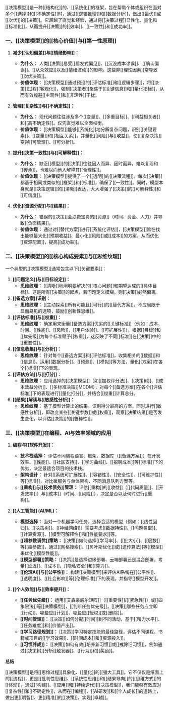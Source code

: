 [[决策模型]]是一种[[结构化]]的、[[系统化]]的框架，旨在帮助个体或组织在面对多个[[选择]]和[[不确定性]]时，通过[[逻辑推理]]和[[数据分析]]，做出[[最优]]或[[次优]]的[[决策]]。它超越了直觉和经验，通过将[[决策过程]]显性化、量化和[[标准化]]，从而提升[[决策]]的[[效率]]、[[一致性]]和[[成功率]]。

### 一、[[决策模型]]的[[核心价值]]与[[第一性原理]]

1.  **减少[[认知偏差]]与[[情绪影响]]：**
    *   **为什么：** 人类[[决策]]易受[[启发式偏见]]、[[沉没成本谬误]]、[[确认偏误]]、[[从众效应]]以及[[情绪波动]]的影响。这些非[[理性因素]]常导致[[次优决策]]。
    *   **价值体现：** [[决策模型]]通过预设的[[评估标准]]和[[逻辑步骤]]，将[[决策]]过程[[客观化]]，强制[[决策者]]聚焦于[[关键信息]]和[[量化指标]]，从而有效规避[[主观性]]和[[非理性]]干扰。

2.  **管理[[复杂性]]与[[不确定性]]：**
    *   **为什么：** 现代问题往往涉及多个[[变量]]、[[多重目标]]、[[利益相关者]]和[[高不确定性]]。仅凭直觉难以全面权衡。
    *   **价值体现：** [[决策模型]]能够[[系统化]]地分解复杂问题，识别[[关键要素]]、[[变量]]和[[相互关系]]，并量化[[风险]]与[[收益]]，使[[复杂决策]]变得[[可管理]]、[[可分析]]。

3.  **提升[[决策一致性]]与[[可解释性]]：**
    *   **为什么：** 缺乏[[模型]]的[[决策]]往往因人而异、因时而异，难以复现和[[传承]]，也难以向他人解释其[[合理性]]。
    *   **价值体现：** [[决策模型]]提供了一个[[透明]]的[[决策流程]]。每次[[决策]]都基于相同或类似的[[框架]]和[[标准]]，确保了[[一致性]]。同时，模型本身就是[[决策逻辑]]的[[清晰]]表达，大大增强了[[决策]]的[[可解释性]]和[[可信度]]。

4.  **优化[[资源分配]]与[[结果]]：**
    *   **为什么：** 错误的[[决策]]会浪费宝贵的[[资源]]（时间、资金、人力）并导致[[负面结果]]。
    *   **价值体现：** 通过对[[替代方案]]进行[[系统化评估]]，[[决策模型]]旨在找出能够最大化[[预期收益]]、最小化[[风险]]或[[成本]]的方案，从而优化[[资源配置]]，提高[[成功率]]。

### 二、[[决策模型]]的[[核心构成要素]]与[[思维纹理]]

一个典型的[[决策模型]]通常包含以下[[关键要素]]：

1.  **[[问题定义]]与[[目标设定]]：**
    *   **思维纹理：** [[清晰]]地阐明要解决的[[核心问题]]和期望达成的[[具体目标]]。这是所有[[决策]]的起点，若问题定义模糊，则[[决策]]必然偏离。
2.  **[[备选方案]]识别：**
    *   **思维纹理：** [[主动探索]]所有可能且[[可行]]的[[替代方案]]。不应局限于显而易见的选项，鼓励[[创新性思维]]。
3.  **[[评估标准]]与[[权重]]：**
    *   **思维纹理：** 确定用来衡量[[备选方案]]优劣的[[关键标准]]（例如：成本、时间、[[性能]]、[[风险]]、[[用户体验]]、[[可扩展性]]）。根据[[目标]]和[[优先级]]为每个标准赋予[[权重]]，这反映了不同[[标准]]在[[决策]]中的[[重要性]]。
4.  **[[信息收集]]与[[分析]]：**
    *   **思维纹理：** 针对每个[[备选方案]]和[[评估标准]]，收集相关的[[数据]]和[[信息]]。运用[[数据分析]]、[[预测]]、[[模拟]]等方法，量化[[方案]]在各个[[标准]]下的表现。
5.  **[[评估方法]]与[[打分]]：**
    *   **思维纹理：** 应用选择的[[决策模型]]（如[[加权评分法]]、[[决策树]]、[[成本效益分析]]、[[多标准决策]]MCDM），对每个[[备选方案]]在各个[[评估标准]]下的表现进行[[量化打分]]，并结合[[权重]]计算总分。
6.  **[[结果]]解读与[[敏感性分析]]：**
    *   **思维纹理：** 基于模型计算出的结果，识别得分最高的方案。同时进行[[敏感性分析]]，即改变某些[[关键参数]]或[[权重]]，观察[[决策结果]]是否发生变化，以评估[[决策]]的[[鲁棒性]]。

### 三、[[决策模型]]在编程、AI与效率领域的应用

1.  **编程与[[软件开发]]：**
    *   **技术栈选择：** 评估不同编程语言、框架、数据库（[[备选方案]]）在开发效率、[[性能]]、[[社区支持]]、[[学习曲线]]、[[招聘成本]]等[[标准]]下的优劣，决定最适合项目的技术栈。
    *   **架构设计：** 针对[[系统可扩展性]]、[[容错性]]、[[安全性]]、[[可维护性]]等[[标准]]，对比微服务与单体架构、不同消息队列方案等。
    *   **[[重构]]与[[技术债务]]管理：** 评估[[重构]]的[[收益]]（[[代码质量]]、[[开发效率]]）与[[成本]]（时间、[[风险]]），决定是否以及何时进行[[重构]]。

2.  **[[人工智能]] (AI/ML)：**
    *   **模型选择：** 面对一个机器学习任务，选择合适的模型（例如：[[线性回归]]、[[决策树]]、[[神经网络]]）需要考虑[[数据特性]]、[[问题类型]]、[[计算资源]]、[[模型可解释性]]和[[性能要求]]等。
    *   **[[超参数调优]]策略：** [[决策]]如何选择[[学习率]]、[[批大小]]、[[层数]]等[[超参数]]，通过[[网格搜索]]、[[贝叶斯优化]]或[[遗传算法]]等[[模型]]来优化[[模型性能]]。
    *   **[[模型部署]]策略：** [[决策]]是选择边缘部署、云端部署还是混合部署，考量[[延迟]]、[[成本]]、[[隐私安全]]和[[算力]]。
    *   **[[伦理AI]]与[[公平性]]：** 构建[[决策模型]]来评估AI系统在[[公平性]]、[[透明度]]、[[社会影响]]等[[伦理标准]]下的表现，并指导[[模型开发]]。

3.  **[[个人效能]]与[[效率提升]]：**
    *   **[[任务优先级]]：** 运用[[艾森豪威尔矩阵]]（[[重要性]]/[[紧急性]]）或[[四象限法]]等[[决策模型]]，[[判断任务优先级]]，[[决策]]哪些任务应立即[[行动]]、哪些应[[计划]]、哪些应[[授权]]或[[删除]]。
    *   **[[时间管理]]：** [[决策]]如何分配[[时间]]到不同活动，基于[[精力水平]]、[[任务难度]]和[[价值产出]]。
    *   **[[学习路径规划]]：** [[决策]]学习特定技能的最佳路径，评估不同课程、书籍或项目的[[学习效果]]、[[时间成本]]和[[资源投入]]。
    *   **[[习惯养成]]：** [[决策]]如何有效[[培养新习惯]]或[[戒除旧习惯]]，例如通过[[决策树]]分析[[触发器]]、[[行为]]和[[奖励]]。

**总结**

[[决策模型]]是将[[思维过程]]具象化、[[量化]]的[[强大工具]]。它不仅仅是纸面上的[[流程]]，更是[[批判性思维]]、[[系统性思维]]和[[结果导向]]的[[思维方式]]的[[体现]]。通过[[构建]]、[[应用]]和[[持续迭代]][[决策模型]]，我们能够有效应对[[复杂性]]和[[不确定性]]，从而在[[编程]]、[[AI研发]]和[[个人成长]]的道路上，做出更[[明智]]、更[[精准]]的[[决策]]，实现[[卓越]]。